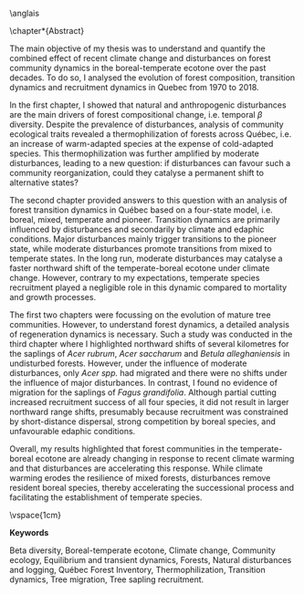 \anglais

\chapter*{Abstract}


The main objective of my thesis was to understand and quantify the combined
effect of recent climate change and disturbances on forest community dynamics in
the boreal-temperate ecotone over the past decades. To do so, I analysed the evolution of forest composition, transition dynamics and recruitment dynamics in Quebec from 1970 to 2018.


In the first chapter, I showed that natural and anthropogenic disturbances are
the main drivers of forest compositional change, i.e. temporal $\beta$
diversity. Despite the prevalence of disturbances, analysis of community
ecological traits revealed a thermophilization of forests across
Québec, i.e. an increase of warm-adapted species at the expense of cold-adapted
species. This thermophilization was further amplified by moderate
disturbances, leading to a new question: if disturbances can favour such a
community reorganization, could they catalyse a permanent shift to alternative
states?

The second chapter provided answers to this question with an analysis of forest transition dynamics in Québec based on a four-state model, i.e. boreal, mixed, temperate and pioneer. Transition dynamics are primarily influenced by
disturbances and secondarily by climate and edaphic conditions. Major
disturbances mainly trigger transitions to the pioneer state, while moderate
disturbances promote transitions from mixed to temperate states. In the long
run, moderate disturbances may catalyse a faster northward shift of the
temperate-boreal ecotone under climate change. However, contrary to my
expectations, temperate species recruitment played a negligible role in this
dynamic compared to mortality and growth processes.

The first two chapters were focussing on the evolution of mature tree communities.
However, to understand forest dynamics, a detailed analysis of regeneration
dynamics is necessary. Such a study was conducted in the third chapter where I
highlighted northward shifts of several kilometres for the saplings of
*Acer rubrum*, *Acer saccharum* and *Betula alleghaniensis* in undisturbed
forests. However, under the influence of moderate disturbances, only *Acer spp.*
had migrated and there were no shifts under the influence of major disturbances. In
contrast, I found no evidence of migration for the saplings of *Fagus
grandifolia*. Although partial cutting increased recruitment success of all four
species, it did not result in larger northward range shifts, presumably because
recruitment was constrained by short-distance dispersal, strong competition by
boreal species, and unfavourable edaphic conditions.

Overall, my results highlighted that forest communities in the temperate-boreal
ecotone are already changing in response to recent climate warming and that
disturbances are accelerating this response. While climate warming erodes the resilience of mixed forests, disturbances remove resident boreal species, thereby accelerating the successional process and facilitating the establishment of temperate species.


\vspace{1cm}

**Keywords**

Beta diversity,
Boreal-temperate ecotone,
Climate change,
Community ecology,
Equilibrium and transient dynamics,
Forests,
Natural disturbances and logging,
Québec Forest Inventory,
Thermophilization,
Transition dynamics,
Tree migration,
Tree sapling recruitment.
